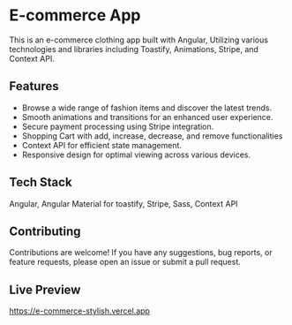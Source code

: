 # E-commerce App
This is an e-commerce clothing app built with Angular, Utilizing various technologies and libraries including Toastify, Animations, Stripe, and Context API.
## Features
- Browse a wide range of fashion items and discover the latest trends.
- Smooth animations and transitions for an enhanced user experience.
- Secure payment processing using Stripe integration.
- Shopping Cart with add, increase, decrease, and remove functionalities
- Context API for efficient state management.
- Responsive design for optimal viewing across various devices.
## Tech Stack
Angular, Angular Material for toastify, Stripe, Sass, Context API
## Contributing
Contributions are welcome! If you have any suggestions, bug reports, or feature requests, please open an issue or submit a pull request.
## Live Preview
https://e-commerce-stylish.vercel.app
